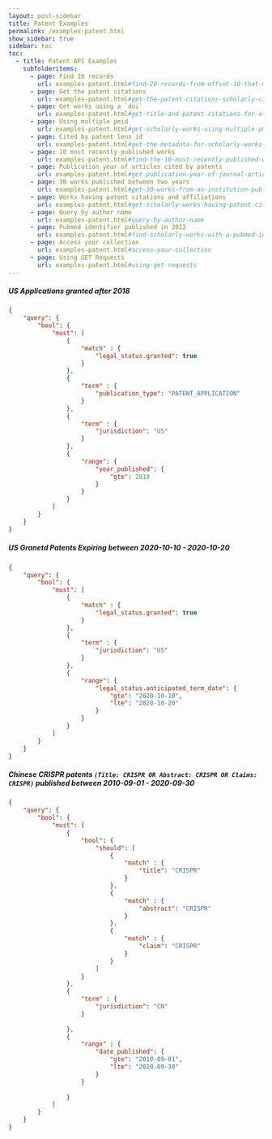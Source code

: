 ```yaml
---
layout: post-sidebar
title: Patent Examples
permalink: /examples-patent.html
show_sidebar: true
sidebar: toc
toc:
  - title: Patent API Examples
    subfolderitems:
      - page: Find 20 records
        url: examples-patent.html#find-20-records-from-offset-10-that-match-provided-query
      - page: Get the patent citations
        url: examples-patent.html#get-the-patent-citations-scholarly-citations-and-references-for-a-list-of-scholarly-works-using-the-lens_id
      - page: Get works using a `doi`
        url: examples-patent.html#get-title-and-patent-citations-for-a-scholarly-work-using-a-doi
      - page: Using multiple pmid
        url: examples-patent.html#get-scholarly-works-using-multiple-pmid
      - page: Cited by patent lens_id
        url: examples-patent.html#get-the-metadata-for-scholarly-works-that-are-cited-by-a-list-of-patents-using-the-patent-lens_id
      - page: 10 most recently published works
        url: examples-patent.html#find-the-10-most-recently-published-works-from-an-institution-sorted-by-published-date
      - page: Publication year of articles cited by patents
        url: examples-patent.html#get-publication-year-of-journal-articles-cited-by-patents
      - page: 30 works published between two years
        url: examples-patent.html#get-30-works-from-an-institution-published-between-two-years
      - page: Works having patent citations and affiliations
        url: examples-patent.html#get-scholarly-works-having-patent-citations-and-affiliations
      - page: Query by author name
        url: examples-patent.html#query-by-author-name
      - page: Pubmed identifier published in 2012
        url: examples-patent.html#find-scholarly-works-with-a-pubmed-identifier-published-in-2012
      - page: Access your collection
        url: examples-patent.html#access-your-collection
      - page: Using GET Requests
        url: examples-patent.html#using-get-requests
---
```


##### US Applications granted after 2018
```json
{
    "query": {
        "bool": {
            "must": [
                {
                    "match" : {
                        "legal_status.granted": true
                    }
                },
                {
                    "term" : {
                        "publication_type": "PATENT_APPLICATION"
                    }
                },
                {
                    "term" : {
                        "jurisdiction": "US"
                    }
                },
                {
                    "range": {
                        "year_published": {
                            "gte": 2018
                        }
                    }
                }
            ]
        }
    }
}
```

##### US Granetd Patents Expiring between 2020-10-10 - 2020-10-20
```json
{
    "query": {
        "bool": {
            "must": [
                {
                    "match" : {
                        "legal_status.granted": true
                    }
                },
                {
                    "term" : {
                        "jurisdiction": "US"
                    }
                },
                {
                    "range": {
                        "legal_status.anticipated_term_date": {
                            "gte": "2020-10-10",
                            "lte": "2020-10-20"
                        }
                    }
                }
            ]
        }
    }
}
```

##### Chinese CRISPR patents `(Title: CRISPR OR Abstract: CRISPR OR Claims: CRISPR)` published between 2010-09-01 - 2020-09-30 
```json
{
    "query": {
        "bool": {
            "must": [
                {
                    "bool": {
                        "should": [
                            {
                                "match" : {
                                    "title": "CRISPR"
                                }
                            },
                            {
                                "match" : {
                                    "abstract": "CRISPR"
                                }
                            },
                            {
                                "match" : {
                                    "claim": "CRISPR"
                                }
                            }
                        ]
                    }
                },
                {
                    "term" : {
                        "jurisdiction": "CN"
                    }
                
                },
                {
                    "range" : {
                        "date_published": {
                            "gte": "2010-09-01",
                            "lte": "2020-09-30"
                        }
                    }
                
                }
            ]
        }
    }
}
```

<!--
##### Find 20 records from offset 10 that match provided query
```json
{
  "query": "X-ray analysis of protein crystals",
  "size": 20,
  "from": 10
}
```

##### Get the patent citations, scholarly citations and references for a list of scholarly works using the `lens_id`
```json
{
  "query": {
    "terms":{
      "lens_id": ["017-767-306-508-482", "017-624-265-921-255"]
    }
  },
  "include": ["lens_id", "patent_citations", "scholarly_citations", "references"]
}
```

##### Get title and patent citations for a scholarly work using a `doi`
```json
{
  "query": {
    "match":{
      "doi": "10.1109/ee.1934.6540358"
    }
  },
  "include":["title","patent_citations"]
}
```

##### Get scholarly works using multiple pmid
```json
{
	"query": {
		"terms": {
			"pmid": ["14297189", "17475107"]
		}
	}
}
```

##### Get the metadata for scholarly works that are cited by a list of patents using the patent lens_id
```json
{
  "query": {
    "terms": {
      "patent_citation.lens_id":["198-832-374-467-397", "092-513-162-449-806"]
    }
  }
}
```

##### Find the 10 most recently published works from an institution (sorted by published date)

```json
{
  "query": {"match_phrase": {"author.affiliation.name": "Harvard University"}},
  "sort": [{"date_published": "desc"}],
  "size": 10
}
```

##### Get publication year of journal articles cited by patents
```json
{
   "query": {
       "bool" : {
        "must": [
            {"terms": { "patent_citation.lens_id": ["020-159-299-402-960", "014-680-767-794-441"]}},
            {"match": {"source.type": "Journal"}}
        ]
      }
   },
   "include": ["year_published"],
   "size": 50
}
```

##### Get 30 works from an institution published between two years
```json
{
  "query": {
    "bool": {
      "must": {"match_phrase": {"author.affiliation.name": "Harvard University"}},
    "filter": {
      "range": {
        "year_published": {
          "gte": "1999",
          "lte": "2000"
          }
        }
      }
    }
  },
  "size": 30
}
```

##### Get scholarly works having patent citations and affiliations
```json
{
    "query": {
        "bool":{
            "must": [
                {"match": {"has_patent_citations": true}},
                {"match": {"has_affiliation": true}}
            ]
        }
    }
}
```

##### Query by author name

```json
{
    "query": {
        "match_phrase": {"author.display_name": "Craig Venter"}
    },
    "sort": [{"year_published": "desc"}],
    "size": 10
}
```

##### Find scholarly works with a Pubmed identifier published in 2012
```json
{
    "query": {
        "bool":{
           "must":[
             {"match":{"external_id_type": "pmid"}},
             {"match":{"year_published": 2012}}
           ]
        }
    },
    "include":["patent_citations_count", "external_ids"]
}
```

OR using String Based Query

```json
{
    "query": "external_id_type: pmid AND year_published: 2012",
    "include":["patent_citations_count", "external_ids"]
}
```

##### Access your collection
> `[POST] https://api.lens.org/collections/123456`
```json
{
  "query": {"match": {"title": "Malaria"}},
  "include":["title","lens_id", "authors.first_name"],
  "size":10
}
```

##### Using GET Requests
> `[GET] https://api.lens.org/collections/123456?token=[your-access-token]&size=10&query=Malaria&include=authors,lens_id&sort=desc(date_published)`

> `[GET] https://api.lens.org/scholarly/search?token=[your-access-token]&size=10&query=Malaria&include=authors,lens_id&sort=desc(date_published)`
-->
